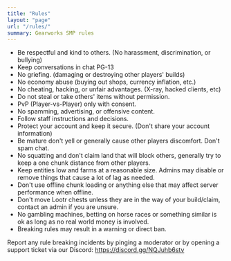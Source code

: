 ```yaml
---
title: "Rules"
layout: "page"
url: "/rules/"
summary: Gearworks SMP rules
---
```


- Be respectful and kind to others. (No harassment, discrimination, or bullying)
- Keep conversations in chat PG-13
- No griefing. (damaging or destroying other players' builds)
- No economy abuse (buying out shops, currency inflation, etc.)
- No cheating, hacking, or unfair advantages. (X-ray, hacked clients, etc)
- Do not steal or take others' items without permission.
- PvP (Player-vs-Player) only with consent.
- No spamming, advertising, or offensive content.
- Follow staff instructions and decisions.
- Protect your account and keep it secure. (Don't share your account information)
- Be mature don't yell or generally cause other players discomfort. Don't spam chat.
- No squatting and don't claim land that will block others, generally try to keep a one chunk distance from other players.
- Keep entities low and farms at a reasonable size. Admins may disable or remove things that cause a lot of lag as needed.
- Don't use offline chunk loading or anything else that may affect server performance when offline.
- Don't move Lootr chests unless they are in the way of your build/claim, contact an admin if you are unsure.
- No gambling machines, betting on horse races or something similar is ok as long as no real world money is involved.
- Breaking rules may result in a warning or direct ban.

Report any rule breaking incidents by pinging a moderator or by opening a support ticket via our Discord: https://discord.gg/NQJuhb6stv